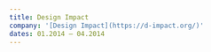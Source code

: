```yaml
---
title: Design Impact
company: '[Design Impact](https://d-impact.org/)'
dates: 01.2014 – 04.2014
---
```

